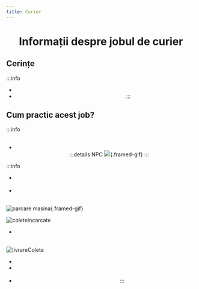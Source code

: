 ```yaml
---
title: Curier
---
```


<script setup> 
    import Videos from '../.vitepress/components//Videos.vue'
</script>

# <center> <span class="title-font"> Informații despre jobul de curier </span> </center>

## <span class="header-font"> Cerințe </span>
:::info
- <span style="color:white">Nu este necesară experiență.</span>
- <span style="color:white">Deținerea unui permis de conducere valabil.</span>
:::

## <span class="header-font"> Cum practic acest job? </span>
:::info
<span style="color:white">Acest job constă în încărcarea coletelor în dubă și livrarea coletelor la destinație.</span>

- <span style="color:white">Începi prin a vorbi cu șeful de tură de la sediu pentru a primi uniforma, apoi poți începe tura.</span>
:::details NPC
![](https://i.imgur.com/Y70TgIY.png){.framed-gif}
:::

:::info
- <span style="color:white">Odată ce ați început tura, mergeți la depozitul din Paleto pentru a încărca coletele în dubă.</span>
- <span style="color:white">Când ați ajuns la depozit, parcați mașina în dreptul ușii acestuia sau undeva ușor accesibil și începeți să încărcați coletele.</span>

![parcare masina](https://i.imgur.com/ATM3hV0.gif){.framed-gif}

![coleteIncarcate](https://i.imgur.com/LiSTo1H.gif)

- <span style="color:white">După ce ați umplut duba, GPS-ul dvs va fi actualizat cu toate locațiile unde trebuiesc livrate coletele.</span>

![livrareColete](https://i.imgur.com/aHJeaJR.gif)

- <span style="color:white">După ce ați livrat toate coletele, puteți relua procesul.</span>
- <span style="color:white">Dacă nu mai vreți să lucrați, folosiți comanda /quitjob sau îndepărtați-vă de dubă.</span>
- <span style="color:white">Plata va fi făcută după fiecare colet livrat.</span>
:::
